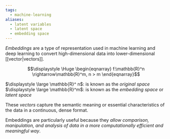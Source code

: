 ```yaml
---
tags:
  - machine-learning
aliases:
  - latent variables
  - latent space
  - embedding space
---
```

*Embeddings* are a type of representation used in machine learning and deep learning to convert high-dimensional data into lower-dimensional [[vector|vectors]].

$$\displaystyle \Huge \begin{eqnarray} 
f:\mathbb{R}^n \rightarrow\mathbb{R}^m, n > m
\end{eqnarray}$$

$\displaystyle \large \mathbb{R}^ n$: is known as the *original space*
$\displaystyle \large \mathbb{R}^m$: is known as the *embedding space* or *latent space*

These *vectors* capture the semantic meaning or essential characteristics of the data in a continuous, dense format.

Embeddings are particularly useful because they *allow comparison, manipulation, and analysis of data in a more computationally efficient and meaningful way*.

